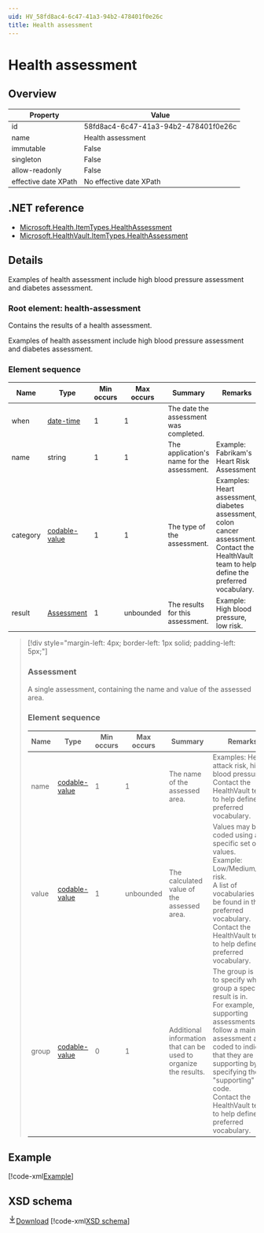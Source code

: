```yaml
---
uid: HV_58fd8ac4-6c47-41a3-94b2-478401f0e26c
title: Health assessment
---
```


# Health assessment

## Overview

Property|Value
---|---
id|58fd8ac4-6c47-41a3-94b2-478401f0e26c
name|Health assessment
immutable|False
singleton|False
allow-readonly|False
effective date XPath|No effective date XPath

## .NET reference
- [Microsoft.Health.ItemTypes.HealthAssessment](https://docs.microsoft.com/dotnet/api/microsoft.health.itemtypes.healthassessment)
- [Microsoft.HealthVault.ItemTypes.HealthAssessment](https://docs.microsoft.com/dotnet/api/microsoft.healthvault.itemtypes.healthassessment)

## Details
Examples of health assessment include high blood pressure assessment and diabetes assessment.

<a name='health-assessment'></a>

### Root element: health-assessment

Contains the results of a health assessment.

Examples of health assessment include high blood pressure assessment and diabetes assessment.

### Element sequence

Name|Type|Min occurs|Max occurs|Summary|Remarks|Preferred Vocabulary
---|---|---|---|---|---|---
when|[date-time](xref:HV_File_dates#date-time)|1|1|The date the assessment was completed.||
name|string|1|1|The application's name for the assessment.|Example: Fabrikam's Heart Risk Assessment.|
category|[codable-value](xref:HV_3e730686-781f-4616-aa0d-817bba8eb141#codable-value)|1|1|The type of the assessment.|Examples: Heart assessment, diabetes assessment, colon cancer assessment. <br /> Contact the HealthVault team to help define the preferred vocabulary.|[health-assessment-category](xref:HV_760248f8-e2b5-4484-841f-3741f30c75d9)
result|[Assessment](#Assessment)|1|unbounded|The results for this assessment.|Example: High blood pressure, low risk.|

>[!div style="margin-left: 4px; border-left: 1px solid; padding-left: 5px;"]
>
> <a name='Assessment'></a>
>
> ### Assessment
>
> A single assessment, containing the name and value of the assessed area.
>
> ### Element sequence
>
> Name|Type|Min occurs|Max occurs|Summary|Remarks|Preferred Vocabulary
> ---|---|---|---|---|---|---
> name|[codable-value](xref:HV_3e730686-781f-4616-aa0d-817bba8eb141#codable-value)|1|1|The name of the assessed area.|Examples: Heart attack risk, high blood pressure. <br /> Contact the HealthVault team to help define the preferred vocabulary.|[health-assessment-name](xref:HV_9ac40637-0064-4123-94f8-ad03fd399e52)
> value|[codable-value](xref:HV_3e730686-781f-4616-aa0d-817bba8eb141#codable-value)|1|unbounded|The calculated value of the assessed area.|Values may be coded using a specific set of values. <br /> Example: Low/Medium/High risk. <br /> A list of vocabularies may be found in the preferred vocabulary. Contact the HealthVault team to help define the preferred vocabulary.|[health-assessment-value-sets](xref:HV_c91bb543-f16d-4c74-80fa-99b0205a3ea3)
> group|[codable-value](xref:HV_3e730686-781f-4616-aa0d-817bba8eb141#codable-value)|0|1|Additional information that can be used to organize the results.|The group is used to specify which group a specific result is in. <br /> For example, the supporting assessments that follow a main assessment are coded to indicate that they are supporting by specifying the "supporting" code. <br /> Contact the HealthVault team to help define the preferred vocabulary.|[health-assessment-groups](xref:HV_2a145251-d62f-4f45-ad72-a1eac99bf05f)
>
>

## Example
[!code-xml[Example](../sample-xml/58fd8ac4-6c47-41a3-94b2-478401f0e26c.xml)]

## XSD schema
[![Download](/healthvault/images/download.png)Download](../xsd/health-assessment.xsd)
[!code-xml[XSD schema](../xsd/health-assessment.xsd)]
